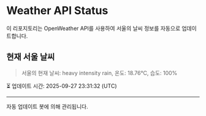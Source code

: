 
# Weather API Status

이 리포지토리는 OpenWeather API를 사용하여 서울의 날씨 정보를 자동으로 업데이트합니다.

## 현재 서울 날씨
> 서울의 현재 날씨: heavy intensity rain, 온도: 18.76°C, 습도: 100%

⏳ 업데이트 시간: 2025-09-27 23:31:32 (UTC)

---
자동 업데이트 봇에 의해 관리됩니다.

